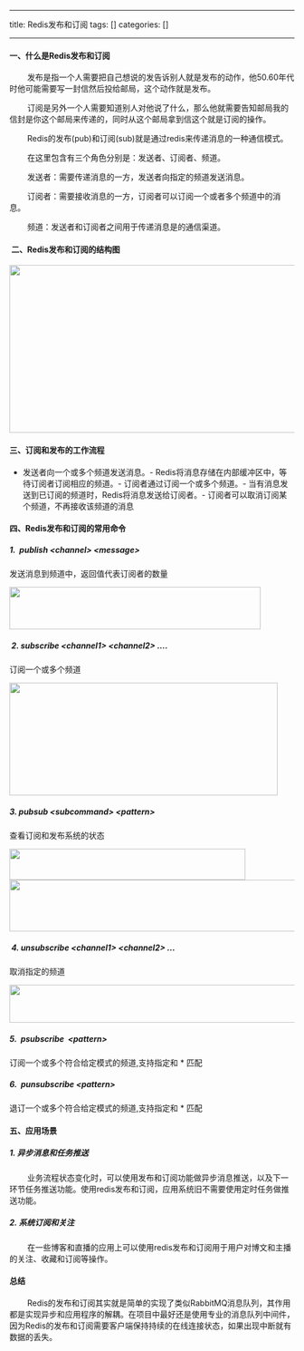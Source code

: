 
--- 
title:  Redis发布和订阅 
tags: []
categories: [] 

---
#### 一、什么是Redis发布和订阅

        发布是指一个人需要把自己想说的发告诉别人就是发布的动作，他50.60年代时他可能需要写一封信然后投给邮局，这个动作就是发布。

        订阅是另外一个人需要知道别人对他说了什么，那么他就需要告知邮局我的信封是你这个邮局来传递的，同时从这个邮局拿到信这个就是订阅的操作。

        Redis的发布(pub)和订阅(sub)就是通过redis来传递消息的一种通信模式。

        在这里包含有三个角色分别是：发送者、订阅者、频道。

        发送者：需要传递消息的一方，发送者向指定的频道发送消息。

        订阅者：需要接收消息的一方，订阅者可以订阅一个或者多个频道中的消息。

        频道：发送者和订阅者之间用于传递消息是的通信渠道。

####  二、Redis发布和订阅的结构图

<img alt="" height="296" src="https://img-blog.csdnimg.cn/4de82e152de549048fa03c9b34589b6b.jpeg" width="555">

#### 三、订阅和发布的工作流程
- 发送者向一个或多个频道发送消息。- Redis将消息存储在内部缓冲区中，等待订阅者订阅相应的频道。- 订阅者通过订阅一个或多个频道。- 当有消息发送到已订阅的频道时，Redis将消息发送给订阅者。- 订阅者可以取消订阅某个频道，不再接收该频道的消息
#### 四、Redis发布和订阅的常用命令        

##### 1.  publish &lt;channel&gt; &lt;message&gt; 

发送消息到频道中，返回值代表订阅者的数量

<img alt="" height="75" src="https://img-blog.csdnimg.cn/cdbbe1e9353b4f6aa27b18419c2771dd.png" width="444">

#####  2. subscribe &lt;channel1&gt; &lt;channel2&gt; ....

订阅一个或多个频道

<img alt="" height="199" src="https://img-blog.csdnimg.cn/3688eda1f4d648839868268110cc5705.png" width="474">

##### 3. pubsub &lt;subcommand&gt; &lt;pattern&gt;

查看订阅和发布系统的状态

<img alt="" height="55" src="https://img-blog.csdnimg.cn/5e6a27b2f9a54987be90a4443adb9bcd.png" width="417">

<img alt="" height="91" src="https://img-blog.csdnimg.cn/cd36281c94f145fea1ce6770014b248b.png" width="572">

#####  4. unsubscribe &lt;channel1&gt; &lt;channel2&gt; ... 

取消指定的频道

<img alt="" height="67" src="https://img-blog.csdnimg.cn/ab412095178b4d4abb561fc8f8705035.png" width="560">

##### 5.  psubscribe  &lt;pattern&gt; 

订阅一个或多个符合给定模式的频道,支持指定和 * 匹配

##### 6.  punsubscribe &lt;pattern&gt;

退订一个或多个符合给定模式的频道,支持指定和 * 匹配

#### 五、应用场景

##### 1. 异步消息和任务推送

        业务流程状态变化时，可以使用发布和订阅功能做异步消息推送，以及下一环节任务推送功能。使用redis发布和订阅，应用系统旧不需要使用定时任务做推送功能。

##### 2. 系统订阅和关注

        在一些博客和直播的应用上可以使用redis发布和订阅用于用户对博文和主播的关注、收藏和订阅等操作。

#### 总结

        Redis的发布和订阅其实就是简单的实现了类似RabbitMQ消息队列，其作用都是实现异步和应用程序的解耦。在项目中最好还是使用专业的消息队列中间件，因为Redis的发布和订阅需要客户端保持持续的在线连接状态，如果出现中断就有数据的丢失。
